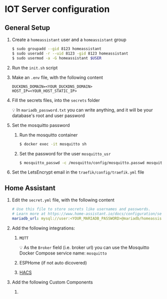 # IOT Server configuration

## General Setup
1. Create a `homeassistant` user and a `homeassistant` group

    ```sh
    $ sudo groupadd --gid 8123 homeassistant
    $ sudo useradd -r --uid 8123 -gid 8123 homeassistant
    $ sudo usermod -a -G homeassistant $USER
    ```

2. Run the `init.sh` script

3. Make an `.env` file, with the following content

    ```env
    DUCKDNS_DOMAIN=<YOUR_DUCKDNS_DOMAIN>
    HOST_IP=<YOUR_HOST_STATIC_IP>
    ```

4. Fill the secrets files, into the `secrets` folder

    💡 In `mariadb_password.txt` you can write anything, and it will be your database's root and user password

5. Set the mosquitto password

    1. Run the mosquitto container
        
        ```sh
        $ docker exec -it mosquitto sh
        ```

    2. Set the password for the user `mosquitto_usr`

        ```sh
        $ mosquitto_passwd -c /mosquitto/config/mosquitto.passwd mosquitto_usr
        ```

6. Set the LetsEncrypt email in the `traefik/config/traefik.yml` file

## Home Assistant
1. Edit the `secret.yml` file, with the following content

    ```yml
    # Use this file to store secrets like usernames and passwords.
    # Learn more at https://www.home-assistant.io/docs/configuration/secrets/
    mariadb_url: mysql://user:<YOUR_MARIADB_PASSWORD>@mariadb/homeassistant?charset=utf8mb4
    ```

2. Add the following integrations:

    1. `MQTT`

        💡 As the `Broker` field (i.e. broker url) you can use the Mosquitto Docker Compose service name: `mosquitto`
    2. ESPHome (if not auto dicovered)
    3. [HACS](https://hacs.xyz/)

4. Add the following Custom Components

    1.